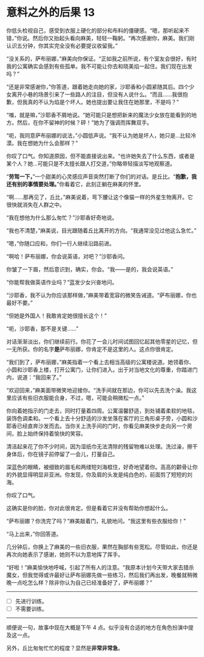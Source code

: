 # 意料之外的后果 13

你低头检视自己，感受到衣服上硬化的部分和布料的僵硬感。“嗯，那听起来不错，”你说。然后你又抬起头看向麻美，轻轻一鞠躬。“再次感谢你，麻美。我们刚认识五分钟，你其实完全没有必要提议收留我。”

“没关系的，萨布丽娜，”麻美向你保证。“正如我之前所说，有个室友会很好，有时我的公寓确实会感到有些孤单。我不可能让你去和晓美焰一起住。我们现在出发吗？”

“还是非常感谢你，”你答道，跟着她走向她的家，沙耶香和小圆紧随其后。四个少女离开小巷的场景引来了一些路人的注目，但没有人说什么。“而且……我很抱歉，但我真的不认为焰是个坏人。她也提出要让我住在她那里，不是吗？”

“嗤，就是嘛，”沙耶香不屑地说。“她可能只是想把新来的魔法少女放在能看到的地方。然后，在你不留神的时候？砰！”她为了强调而挥舞双手。

“呃，我同意萨布丽娜的说法，”小圆低声说。“我不认为她是坏人，她只是...比较冷漠。我在想她为什么会那样？”

你叹了口气。你知道原因，但不能直接说出来。“也许她失去了什么东西，或者是某个人？她...可能只是不太擅长跟人打交道，”你略带轻描淡写地观察道。

“**劳驾一下，**”一个甜美的心灵感应声音突然打断了你们的对话。是丘比。“**抱歉，我还有别的事情要处理。**”你看着它，此刻正躺在麻美的怀里。

“啊……那再见了，丘比，”麻美说着，弯下腰让这个像猫一样的外星生物离开。它很快就消失在人群之中。

“我在想他为什么那么匆忙？”沙耶香好奇地说。

“我也不清楚，”麻美说，目光跟随着丘比离开的方向。“我通常没见过他这么急忙。”

“嗯，”你随口应和，你们一行人继续沿路前进。

“啊哈！萨布丽娜，你会说英语，对吧？”沙耶香问。

你皱了一下眉，然后意识到，确实，你会。“我——是的，我会说英语。”

“你能帮我做英语作业吗？”蓝发少女兴奋地问。

“沙耶香，我不认为你应该那样做，”麻美带着宽容的微笑告诫道。“萨布丽娜，你也最好不要。”

“但她是外国人！我敢肯定她很擅长这个！”

“呃，沙耶香，那不是关键……”

对话渐渐淡出，你们继续前行。你花了一会儿时间试图回忆起其他零星的记忆，但一无所获。你的名字**是**萨布丽娜，你肯定不是这里的人。这点你很肯定。

“我们到了，萨布丽娜，”麻美指着一个看上去相当高级的公寓楼说道。她领着你、小圆和沙耶香上楼，打开公寓门，让你们进入。出于对当地文化的尊重，你踏进门内，说道：“我回来了。”

“欢迎回来，”麻美面带微笑地迎接你。“洗手间就在那边，你可以先去洗个澡。我这里应该有些旧衣服能合身，不过，嗯，可能会稍微松一点。”

你向着她指示的门走去，同时打量着四周。公寓温馨舒适，到处铺着柔软的地毯，装饰色调柔和。一个看上去十分舒适的沙发坐落在客厅的三角形桌子旁，小圆和沙耶香已经直奔沙发而去。当你关上洗手间的门时，你看见麻美快步走向另一个房间，脸上始终保持着愉快的笑容。

清洁起来花了你不少时间，因为湿纸巾无法清除的残留物难以处理。洗过澡，擦干身体后，你在镜子前停留了一会儿，打量自己。

深蓝色的眼睛，被细致的眉毛和两缕短刘海框住，好奇地望着你。高高的颧骨让你的外貌显得明显非亚洲。你发现，你及肩的头发是纯白色的，前面剪了短短的刘海。

你叹了口气。

这确实是你的脸，你对此很肯定。但是看着它并没有帮助你想起什么。

“萨布丽娜？你洗完了吗？”麻美敲着门，礼貌地问。“我这里有些衣服给你！”

“马上出来，”你回答道。

几分钟后，你换上了麻美的一些旧衣服，果然在胸部有些宽松。尽管如此，你还是再次向她表示了感谢，她则不以为意地挥了挥手。

“好啦！”麻美愉快地呼喊，引起了所有人的注意。“我原本计划今天带大家去猎杀魔女，但我觉得或许最好让萨布丽娜先做一些练习，然后我们再出发，晚餐就稍微晚一点吃怎么样？除非你认为自己已经准备好了，萨布丽娜？”

---

- [ ] 先进行训练。
- [ ] 不需要训练。

---

顺便说一句，故事中现在大概是下午 4 点。似乎没有合适的地方在角色扮演中提及这一点。

另外，丘比匆匆忙忙的程度？显然是**非常非常急**。
